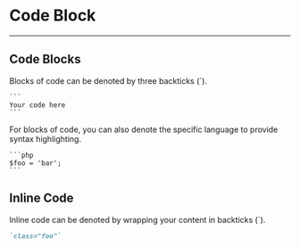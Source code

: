 # Code Block

---

## Code Blocks

Blocks of code can be denoted by three backticks (`).

    ```
    Your code here
    ```

For blocks of code, you can also denote the specific language to provide syntax highlighting.

    ```php
    $foo = 'bar';
    ```

## Inline Code

Inline code can be denoted by wrapping your content in backticks (`).

```md
`class="foo"`
```
